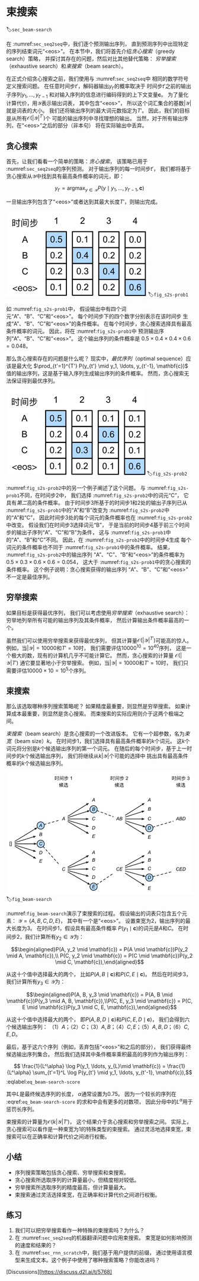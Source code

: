 # 束搜索
:label:`sec_beam-search`

在 :numref:`sec_seq2seq`中，我们逐个预测输出序列，
直到预测序列中出现特定的序列结束词元“&lt;eos&gt;”。
在本节中，我们将首先介绍*贪心搜索*（greedy search）策略，
并探讨其存在的问题，然后对比其他替代策略：
*穷举搜索*（exhaustive search）和*束搜索*（beam search）。

在正式介绍贪心搜索之前，我们使用与 :numref:`sec_seq2seq`中
相同的数学符号定义搜索问题。
在任意时间步$t'$，解码器输出$y_{t'}$的概率取决于
时间步$t'$之前的输出子序列$y_1, \ldots, y_{t'-1}$
和对输入序列的信息进行编码得到的上下文变量$\mathbf{c}$。
为了量化计算代价，用$\mathcal{Y}$表示输出词表，
其中包含“&lt;eos&gt;”，
所以这个词汇集合的基数$\left|\mathcal{Y}\right|$就是词表的大小。
我们还将输出序列的最大词元数指定为$T'$。
因此，我们的目标是从所有$\mathcal{O}(\left|\mathcal{Y}\right|^{T'})$个
可能的输出序列中寻找理想的输出。
当然，对于所有输出序列，在“&lt;eos&gt;”之后的部分（非本句）
将在实际输出中丢弃。

## 贪心搜索

首先，让我们看看一个简单的策略：*贪心搜索*，
该策略已用于 :numref:`sec_seq2seq`的序列预测。
对于输出序列的每一时间步$t'$，
我们都将基于贪心搜索从$\mathcal{Y}$中找到具有最高条件概率的词元，即：

$$y_{t'} = \operatorname*{argmax}_{y \in \mathcal{Y}} P(y \mid y_1, \ldots, y_{t'-1}, \mathbf{c})$$

一旦输出序列包含了“&lt;eos&gt;”或者达到其最大长度$T'$，则输出完成。

![在每个时间步，贪心搜索选择具有最高条件概率的词元](img/s2s-prob1.svg)
:label:`fig_s2s-prob1`

如 :numref:`fig_s2s-prob1`中，
假设输出中有四个词元“A”、“B”、“C”和“&lt;eos&gt;”。
每个时间步下的四个数字分别表示在该时间步
生成“A”、“B”、“C”和“&lt;eos&gt;”的条件概率。
在每个时间步，贪心搜索选择具有最高条件概率的词元。
因此，将在 :numref:`fig_s2s-prob1`中
预测输出序列“A”、“B”、“C”和“&lt;eos&gt;”。
这个输出序列的条件概率是
$0.5\times0.4\times0.4\times0.6 = 0.048$。

那么贪心搜索存在的问题是什么呢？
现实中，*最优序列*（optimal sequence）应该是最大化
$\prod_{t'=1}^{T'} P(y_{t'} \mid y_1, \ldots, y_{t'-1}, \mathbf{c})$
值的输出序列，这是基于输入序列生成输出序列的条件概率。
然而，贪心搜索无法保证得到最优序列。

![在时间步2，选择具有第二高条件概率的词元“C”（而非最高条件概率的词元）](img/s2s-prob2.svg)
:label:`fig_s2s-prob2`

 :numref:`fig_s2s-prob2`中的另一个例子阐述了这个问题。
与 :numref:`fig_s2s-prob1`不同，在时间步$2$中，
我们选择 :numref:`fig_s2s-prob2`中的词元“C”，
它具有*第二*高的条件概率。
由于时间步$3$所基于的时间步$1$和$2$处的输出子序列已从
 :numref:`fig_s2s-prob1`中的“A”和“B”改变为
 :numref:`fig_s2s-prob2`中的“A”和“C”，
因此时间步$3$处的每个词元的条件概率也在 :numref:`fig_s2s-prob2`中改变。
假设我们在时间步$3$选择词元“B”，
于是当前的时间步$4$基于前三个时间步的输出子序列“A”、“C”和“B”为条件，
这与 :numref:`fig_s2s-prob1`中的“A”、“B”和“C”不同。
因此，在 :numref:`fig_s2s-prob2`中的时间步$4$生成
每个词元的条件概率也不同于 :numref:`fig_s2s-prob1`中的条件概率。
结果， :numref:`fig_s2s-prob2`中的输出序列
“A”、“C”、“B”和“&lt;eos&gt;”的条件概率为
$0.5\times0.3 \times0.6\times0.6=0.054$，
这大于 :numref:`fig_s2s-prob1`中的贪心搜索的条件概率。
这个例子说明：贪心搜索获得的输出序列
“A”、“B”、“C”和“&lt;eos&gt;”
不一定是最佳序列。

## 穷举搜索

如果目标是获得最优序列，
我们可以考虑使用*穷举搜索*（exhaustive search）：
穷举地列举所有可能的输出序列及其条件概率，
然后计算输出条件概率最高的一个。

虽然我们可以使用穷举搜索来获得最优序列，
但其计算量$\mathcal{O}(\left|\mathcal{Y}\right|^{T'})$可能高的惊人。
例如，当$|\mathcal{Y}|=10000$和$T'=10$时，
我们需要评估$10000^{10} = 10^{40}$序列，
这是一个极大的数，现有的计算机几乎不可能计算它。
然而，贪心搜索的计算量
$\mathcal{O}(\left|\mathcal{Y}\right|T')$
通它要显著地小于穷举搜索。
例如，当$|\mathcal{Y}|=10000$和$T'=10$时，
我们只需要评估$10000\times10=10^5$个序列。

## 束搜索

那么该选取哪种序列搜索策略呢？
如果精度最重要，则显然是穷举搜索。
如果计算成本最重要，则显然是贪心搜索。
而束搜索的实际应用则介于这两个极端之间。

*束搜索*（beam search）是贪心搜索的一个改进版本。
它有一个超参数，名为*束宽*（beam size）$k$。
在时间步$1$，我们选择具有最高条件概率的$k$个词元。
这$k$个词元将分别是$k$个候选输出序列的第一个词元。
在随后的每个时间步，基于上一时间步的$k$个候选输出序列，
我们将继续从$k\left|\mathcal{Y}\right|$个可能的选择中
挑出具有最高条件概率的$k$个候选输出序列。

![束搜索过程（束宽：2，输出序列的最大长度：3）。候选输出序列是$A$、$C$、$AB$、$CE$、$ABD$和$CED$](img/beam-search.svg)
:label:`fig_beam-search`

 :numref:`fig_beam-search`演示了束搜索的过程。
假设输出的词表只包含五个元素：
$\mathcal{Y} = \{A, B, C, D, E\}$，
其中有一个是“&lt;eos&gt;”。
设置束宽为$2$，输出序列的最大长度为$3$。
在时间步$1$，假设具有最高条件概率
$P(y_1 \mid \mathbf{c})$的词元是$A$和$C$。
在时间步$2$，我们计算所有$y_2 \in \mathcal{Y}$为：

$$\begin{aligned}P(A, y_2 \mid \mathbf{c}) = P(A \mid \mathbf{c})P(y_2 \mid A, \mathbf{c}),\\ P(C, y_2 \mid \mathbf{c}) = P(C \mid \mathbf{c})P(y_2 \mid C, \mathbf{c}),\end{aligned}$$  

从这十个值中选择最大的两个，
比如$P(A, B \mid \mathbf{c})$和$P(C, E \mid \mathbf{c})$。
然后在时间步$3$，我们计算所有$y_3 \in \mathcal{Y}$为：

$$\begin{aligned}P(A, B, y_3 \mid \mathbf{c}) = P(A, B \mid \mathbf{c})P(y_3 \mid A, B, \mathbf{c}),\\P(C, E, y_3 \mid \mathbf{c}) = P(C, E \mid \mathbf{c})P(y_3 \mid C, E, \mathbf{c}),\end{aligned}$$ 

从这十个值中选择最大的两个，
即$P(A, B, D \mid \mathbf{c})$和$P(C, E, D \mid  \mathbf{c})$，
我们会得到六个候选输出序列：
（1）$A$；（2）$C$；（3）$A,B$；（4）$C,E$；（5）$A,B,D$；（6）$C,E,D$。

最后，基于这六个序列（例如，丢弃包括“&lt;eos&gt;”和之后的部分），
我们获得最终候选输出序列集合。
然后我们选择其中条件概率乘积最高的序列作为输出序列：

$$ \frac{1}{L^\alpha} \log P(y_1, \ldots, y_{L}\mid \mathbf{c}) = \frac{1}{L^\alpha} \sum_{t'=1}^L \log P(y_{t'} \mid y_1, \ldots, y_{t'-1}, \mathbf{c}),$$
:eqlabel:`eq_beam-search-score`

其中$L$是最终候选序列的长度，
$\alpha$通常设置为$0.75$。
因为一个较长的序列在 :eqref:`eq_beam-search-score`
的求和中会有更多的对数项，
因此分母中的$L^\alpha$用于惩罚长序列。

束搜索的计算量为$\mathcal{O}(k\left|\mathcal{Y}\right|T')$，
这个结果介于贪心搜索和穷举搜索之间。
实际上，贪心搜索可以看作是一种束宽为$1$的特殊类型的束搜索。
通过灵活地选择束宽，束搜索可以在正确率和计算代价之间进行权衡。

## 小结

* 序列搜索策略包括贪心搜索、穷举搜索和束搜索。
* 贪心搜索所选取序列的计算量最小，但精度相对较低。
* 穷举搜索所选取序列的精度最高，但计算量最大。
* 束搜索通过灵活选择束宽，在正确率和计算代价之间进行权衡。

## 练习

1. 我们可以把穷举搜索看作一种特殊的束搜索吗？为什么？
1. 在 :numref:`sec_seq2seq`的机器翻译问题中应用束搜索。
   束宽是如何影响预测的速度和结果的？
1. 在 :numref:`sec_rnn_scratch`中，我们基于用户提供的前缀，
   通过使用语言模型来生成文本。这个例子中使用了哪种搜索策略？你能改进吗？

[Discussions][https://discuss.d2l.ai/t/5768]

